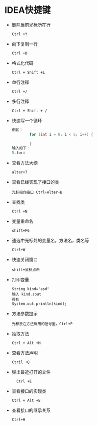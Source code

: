# IDEA快捷键

- 删除当前光标所在行

  ```
  Ctrl +Y 
  ```

- 向下复制一行

  ```
  Ctrl +D 
  ```

- 格式化代码

  ```
  Ctrl + Shift +L
  ```

- 单行注释

  ```
  Ctrl +/
  ```

- 多行注释

  ```
  Ctrl + Shift + /
  ```

- 快速写一个循环

  ```java
  例如：
          for (int i = 0; i < 5; i++) {
              
          }
  输入如下：
  5.fori
  ```

- 查看方法大纲

  ```
  alter+7
  ```

- 查看已经实现了接口的类

  ```
  光标指向接口 Ctrl+Alter+B
  ```

- 查找类

  ```
  Ctrl +N
  ```

- 变量重命名

  ```
  shift+F6
  ```

- 速选中光标处的变量名，方法名，类名等

  ```
  Ctrl+W
  ```

- 快速关闭窗口

  ```
  shift+鼠标点击
  ```

- 打印变量

  ```
  String kind="asd"
  输入 kind.sout
  得到
  System.out.println(kind);
  ```

  

- 方法参数提示

  ```
  光标放在方法调用的括号里，Ctrl+P
  ```

- 抽取方法

  ```
  Ctrl + Alt +M
  ```

- 查看方法声明

  ```
  Ctril +Q
  ```

  

- 弹出最近打开的文件

  ```
  	Ctrl +E
  ```

- 查看接口的实现类

  ```
  Ctrl + Alt +B
  ```

- 查看接口的继承关系

  ```
  Ctrl+H
  ```

  
